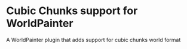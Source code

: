 # Cubic Chunks support for WorldPainter

A WorldPainter plugin that adds support for cubic chunks world format

